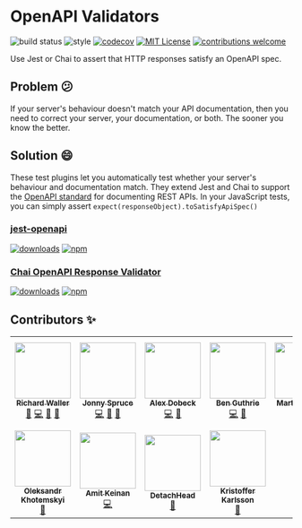 # OpenAPI Validators

![build status](https://github.com/openapi-library/OpenAPIValidators/actions/workflows/ci.yml/badge.svg)
![style](https://img.shields.io/badge/code%20style-airbnb-ff5a5f.svg)
[![codecov](https://codecov.io/gh/openapi-library/OpenAPIValidators/branch/master/graph/badge.svg)](https://codecov.io/gh/openapi-library/OpenAPIValidators)
[![MIT License](https://img.shields.io/npm/l/openapi-validator.svg?style=flat-square)](https://github.com/openapi-library/OpenAPIValidators/blob/master/LICENSE)
[![contributions welcome](https://img.shields.io/badge/contributions-welcome-brightgreen.svg?style=flat)](https://github.com/openapi-library/OpenAPIValidators/blob/master/CONTRIBUTING.md)

Use Jest or Chai to assert that HTTP responses satisfy an OpenAPI spec.

## Problem 😕

If your server's behaviour doesn't match your API documentation, then you need to correct your server, your documentation, or both. The sooner you know the better.

## Solution 😄

These test plugins let you automatically test whether your server's behaviour and documentation match. They extend Jest and Chai to support the [OpenAPI standard](https://swagger.io/docs/specification/about/) for documenting REST APIs. In your JavaScript tests, you can simply assert `expect(responseObject).toSatisfyApiSpec()`

### [jest-openapi](https://github.com/openapi-library/OpenAPIValidators/tree/master/packages/jest-openapi#readme)

[![downloads](https://img.shields.io/npm/dm/jest-openapi)](https://www.npmjs.com/package/jest-openapi)
[![npm](https://img.shields.io/npm/v/jest-openapi.svg)](https://www.npmjs.com/package/jest-openapi)

### [Chai OpenAPI Response Validator](https://github.com/openapi-library/OpenAPIValidators/tree/master/packages/chai-openapi-response-validator#readme)

[![downloads](https://img.shields.io/npm/dm/chai-openapi-response-validator)](https://www.npmjs.com/package/chai-openapi-response-validator)
[![npm](https://img.shields.io/npm/v/chai-openapi-response-validator.svg)](https://www.npmjs.com/package/chai-openapi-response-validator)

## Contributors ✨

<!-- ALL-CONTRIBUTORS-LIST:START - Do not remove or modify this section -->
<!-- prettier-ignore-start -->
<!-- markdownlint-disable -->
<table>
  <tr>
    <td align="center"><a href="https://github.com/rwalle61"><img src="https://avatars1.githubusercontent.com/u/18170169?v=4?s=100" width="100px;" alt=""/><br /><sub><b>Richard Waller</b></sub></a><br /><a href="#maintenance-rwalle61" title="Maintenance">🚧</a> <a href="https://github.com/openapi-library/OpenAPIValidators/commits?author=rwalle61" title="Code">💻</a> <a href="https://github.com/openapi-library/OpenAPIValidators/commits?author=rwalle61" title="Documentation">📖</a> <a href="https://github.com/openapi-library/OpenAPIValidators/pulls?q=is%3Apr+reviewed-by%3Arwalle61" title="Reviewed Pull Requests">👀</a></td>
    <td align="center"><a href="https://github.com/JonnySpruce"><img src="https://avatars3.githubusercontent.com/u/30812276?v=4?s=100" width="100px;" alt=""/><br /><sub><b>Jonny Spruce</b></sub></a><br /><a href="https://github.com/openapi-library/OpenAPIValidators/commits?author=JonnySpruce" title="Code">💻</a> <a href="https://github.com/openapi-library/OpenAPIValidators/commits?author=JonnySpruce" title="Documentation">📖</a> <a href="https://github.com/openapi-library/OpenAPIValidators/pulls?q=is%3Apr+reviewed-by%3AJonnySpruce" title="Reviewed Pull Requests">👀</a></td>
    <td align="center"><a href="https://github.com/AlexDobeck"><img src="https://avatars2.githubusercontent.com/u/10519388?v=4?s=100" width="100px;" alt=""/><br /><sub><b>Alex Dobeck</b></sub></a><br /><a href="https://github.com/openapi-library/OpenAPIValidators/commits?author=AlexDobeck" title="Code">💻</a> <a href="https://github.com/openapi-library/OpenAPIValidators/issues?q=author%3AAlexDobeck" title="Bug reports">🐛</a></td>
    <td align="center"><a href="https://github.com/BenGu3"><img src="https://avatars2.githubusercontent.com/u/7105857?v=4?s=100" width="100px;" alt=""/><br /><sub><b>Ben Guthrie</b></sub></a><br /><a href="https://github.com/openapi-library/OpenAPIValidators/commits?author=BenGu3" title="Code">💻</a> <a href="https://github.com/openapi-library/OpenAPIValidators/issues?q=author%3ABenGu3" title="Bug reports">🐛</a></td>
    <td align="center"><a href="https://martijnvegter.com/"><img src="https://avatars3.githubusercontent.com/u/25134477?v=4?s=100" width="100px;" alt=""/><br /><sub><b>Martijn Vegter</b></sub></a><br /><a href="https://github.com/openapi-library/OpenAPIValidators/commits?author=mvegter" title="Code">💻</a></td>
    <td align="center"><a href="https://github.com/ludeknovy"><img src="https://avatars1.githubusercontent.com/u/13610612?v=4?s=100" width="100px;" alt=""/><br /><sub><b>Ludek</b></sub></a><br /><a href="https://github.com/openapi-library/OpenAPIValidators/commits?author=ludeknovy" title="Code">💻</a> <a href="https://github.com/openapi-library/OpenAPIValidators/issues?q=author%3Aludeknovy" title="Bug reports">🐛</a></td>
    <td align="center"><a href="https://github.com/tgiardina"><img src="https://avatars1.githubusercontent.com/u/37459104?v=4?s=100" width="100px;" alt=""/><br /><sub><b>Tommy Giardina</b></sub></a><br /><a href="https://github.com/openapi-library/OpenAPIValidators/commits?author=tgiardina" title="Code">💻</a> <a href="https://github.com/openapi-library/OpenAPIValidators/issues?q=author%3Atgiardina" title="Bug reports">🐛</a></td>
  </tr>
  <tr>
    <td align="center"><a href="https://xotabu4.github.io/"><img src="https://avatars3.githubusercontent.com/u/3033972?v=4?s=100" width="100px;" alt=""/><br /><sub><b>Oleksandr Khotemskyi</b></sub></a><br /><a href="https://github.com/openapi-library/OpenAPIValidators/commits?author=Xotabu4" title="Documentation">📖</a></td>
    <td align="center"><a href="https://github.com/amitkeinan9"><img src="https://avatars.githubusercontent.com/u/16577335?v=4?s=100" width="100px;" alt=""/><br /><sub><b>Amit Keinan</b></sub></a><br /><a href="https://github.com/openapi-library/OpenAPIValidators/commits?author=amitkeinan9" title="Code">💻</a></td>
    <td align="center"><a href="https://github.com/DetachHead"><img src="https://avatars.githubusercontent.com/u/57028336?v=4?s=100" width="100px;" alt=""/><br /><sub><b>DetachHead</b></sub></a><br /><a href="https://github.com/openapi-library/OpenAPIValidators/issues?q=author%3ADetachHead" title="Bug reports">🐛</a></td>
    <td align="center"><a href="http://karlssonkristoffer.com/"><img src="https://avatars.githubusercontent.com/u/20490202?v=4?s=100" width="100px;" alt=""/><br /><sub><b>Kristoffer Karlsson</b></sub></a><br /><a href="https://github.com/openapi-library/OpenAPIValidators/commits?author=kristofferkarlsson93" title="Documentation">📖</a></td>
  </tr>
</table>

<!-- markdownlint-restore -->
<!-- prettier-ignore-end -->

<!-- ALL-CONTRIBUTORS-LIST:END -->
